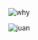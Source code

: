 

![why](https://img-webcalypt.ru/storage/memes/31522/20253/xi7QAkx9B2X3LcKWj1Ft5HYeTInnxjG95NJMDl6f3szq9yOxT1nU8eRMW91hkZVIHhSzkSmSo5Kjd3FFn46VRVuBfVbU2JJURUhQOD1JFjVUOkgtHlWw8QaAW2LOhDoP.jpeg)


![juan](https://static.wikia.nocookie.net/mamarre-estudios-espanol/images/a/a3/FB_IMG_1596591789564.jpg/revision/latest/thumbnail/width/360/height/360?cb=20200806023457&path-prefix=es)
<!---
polblack7/polblack7 is a ✨ special ✨ repository because its `README.md` (this file) appears on your GitHub profile.
You can click the Preview link to take a look at your changes.
--->
